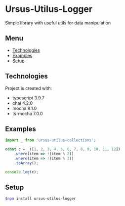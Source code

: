 # Ursus-Utilus-Logger

Simple library with useful utils for data manipulation

## Menu

* [Technologies](#technologies)
* [Examples](#examples)
* [Setup](#setup)

## Technologies

Project is created with:

* typescript 3.9.7
* chai 4.2.0
* mocha 8.1.0
* ts-mocha 7.0.0

## Examples

``````typescript
import _ from 'ursus-utilus-collections';

const c = _([1, 2, 3, 4, 5, 6, 7, 8, 9, 10, 11, 12])
    .where(item => !(item % 2))
    .where(item => !(item % 3))
    .toArray();

console.log(c);
``````

## Setup

``````bash
$npm install ursus-utilus-logger
``````

